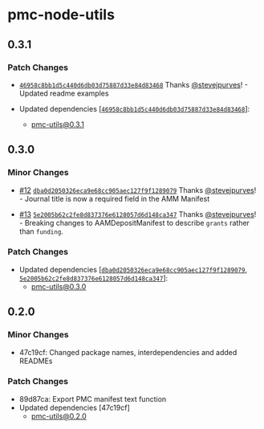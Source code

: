 # pmc-node-utils

## 0.3.1

### Patch Changes

- [`46958c8bb1d5c440d6db03d75887d33e84d83468`](https://github.com/curvenote/pmc-utils/commit/46958c8bb1d5c440d6db03d75887d33e84d83468) Thanks [@stevejpurves](https://github.com/stevejpurves)! - Updated readme examples

- Updated dependencies [[`46958c8bb1d5c440d6db03d75887d33e84d83468`](https://github.com/curvenote/pmc-utils/commit/46958c8bb1d5c440d6db03d75887d33e84d83468)]:
  - pmc-utils@0.3.1

## 0.3.0

### Minor Changes

- [#12](https://github.com/curvenote/pmc-utils/pull/12) [`dba0d2050326eca9e68cc905aec127f9f1289079`](https://github.com/curvenote/pmc-utils/commit/dba0d2050326eca9e68cc905aec127f9f1289079) Thanks [@stevejpurves](https://github.com/stevejpurves)! - Journal title is now a required field in the AMM Manifest

- [#13](https://github.com/curvenote/pmc-utils/pull/13) [`5e2005b62c2fe8d837376e6128057d6d148ca347`](https://github.com/curvenote/pmc-utils/commit/5e2005b62c2fe8d837376e6128057d6d148ca347) Thanks [@stevejpurves](https://github.com/stevejpurves)! - Breaking changes to AAMDepositManifest to describe `grants` rather than `funding`.

### Patch Changes

- Updated dependencies [[`dba0d2050326eca9e68cc905aec127f9f1289079`](https://github.com/curvenote/pmc-utils/commit/dba0d2050326eca9e68cc905aec127f9f1289079), [`5e2005b62c2fe8d837376e6128057d6d148ca347`](https://github.com/curvenote/pmc-utils/commit/5e2005b62c2fe8d837376e6128057d6d148ca347)]:
  - pmc-utils@0.3.0

## 0.2.0

### Minor Changes

- 47c19cf: Changed package names, interdependencies and added READMEs

### Patch Changes

- 89d87ca: Export PMC manifest text function
- Updated dependencies [47c19cf]
  - pmc-utils@0.2.0
